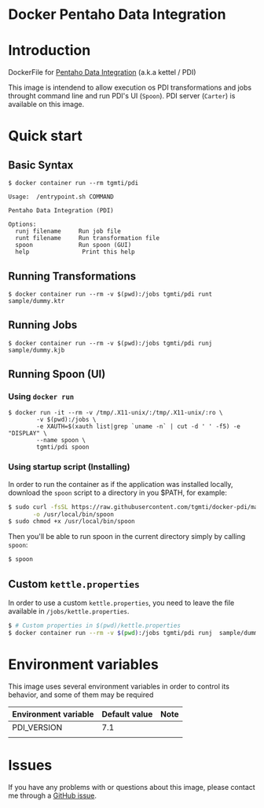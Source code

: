 Docker Pentaho Data Integration
===============================

# Introduction

DockerFile for [Pentaho Data Integration](https://sourceforge.net/projects/pentaho/) (a.k.a kettel / PDI)

This image is intendend to allow execution os PDI transformations and jobs throught command line and run PDI's UI (`Spoon`). PDI server (`Carter`) is available on this image.

# Quick start

## Basic Syntax

```
$ docker container run --rm tgmti/pdi

Usage:	/entrypoint.sh COMMAND

Pentaho Data Integration (PDI)

Options:
  runj filename		Run job file
  runt filename		Run transformation file
  spoon			    Run spoon (GUI)
  help		         Print this help

```

## Running Transformations

```
$ docker container run --rm -v $(pwd):/jobs tgmti/pdi runt sample/dummy.ktr
```

## Running Jobs

```
$ docker container run --rm -v $(pwd):/jobs tgmti/pdi runj  sample/dummy.kjb
```

## Running Spoon (UI)

### Using `docker run`

```
$ docker run -it --rm -v /tmp/.X11-unix/:/tmp/.X11-unix/:ro \
        -v $(pwd):/jobs \
        -e XAUTH=$(xauth list|grep `uname -n` | cut -d ' ' -f5) -e "DISPLAY" \
        --name spoon \
        tgmti/pdi spoon
```

### Using startup script (Installing)

In order to run the container as if the application was installed locally, download the `spoon` script to a directory in you $PATH, for example:

```bash
$ sudo curl -fsSL https://raw.githubusercontent.com/tgmti/docker-pdi/master/spoon \
       -o /usr/local/bin/spoon
$ sudo chmod +x /usr/local/bin/spoon
```

Then you'll be able to run spoon in the current directory simply by calling `spoon`:

```bash
$ spoon
```


## Custom `kettle.properties`

In order to use a custom `kettle.properties`, you need to leave the file available in `/jobs/kettle.properties`.

```bash
$ # Custom properties in $(pwd)/kettle.properties
$ docker container run --rm -v $(pwd):/jobs tgmti/pdi runj  sample/dummy.kjb
```

# Environment variables

This image uses several environment variables in order to control its behavior, and some of them may be required

| Environment variable | Default value | Note |
| -------------------- | ------------- | -----|
| PDI\_VERSION | 7.1 | |
| |  | |

# Issues

If you have any problems with or questions about this image, please contact me
through a [GitHub issue](https://github.com/tgmti/docker-pdi/issues).

